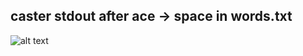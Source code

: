 ## caster stdout after ace -> space in words.txt
![alt text](https://github.com/amirf147/caster-user-directory-and-notes/blob/master/images/stdout-after-transformer-ace-space.png "stdoutp")